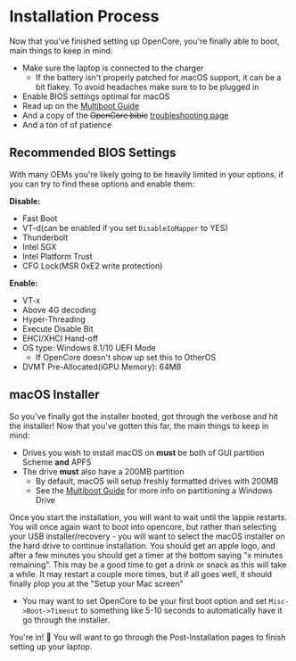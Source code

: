 # Installation Process 

Now that you've finished setting up OpenCore, you're finally able to boot, main things to keep in mind:

* Make sure the laptop is connected to the charger
   * If the battery isn't properly patched for macOS support, it can be a bit flakey. To avoid headaches make sure to to be plugged in
* Enable BIOS settings optimal for macOS
* Read up on the [Multiboot Guide](https://hackintosh-multiboot.gitbook.io/hackintosh-multiboot/)
* And a copy of the ~~OpenCore bible~~ [troubleshooting page](https://dortanian.github.io/OpenCore-Desktop-Guide/troubleshooting/troubleshooting.html)
* And a ton of of patience


## Recommended BIOS Settings

With many OEMs you're likely going to be heavily limited in your options, if you can try to find these options and enable them:

**Disable:**

* Fast Boot
* VT-d(can be enabled if you set `DisableIoMapper` to YES)
* Thunderbolt
* Intel SGX
* Intel Platform Trust
* CFG Lock(MSR 0xE2 write protection)

**Enable:**

* VT-x
* Above 4G decoding
* Hyper-Threading
* Execute Disable Bit
* EHCI/XHCI Hand-off
* OS type: Windows 8.1/10 UEFI Mode
   * If OpenCore doesn't show up set this to OtherOS
* DVMT Pre-Allocated(iGPU Memory): 64MB



## macOS Installer

So you've finally got the installer booted, got through the verbose and hit the installer! Now that you've gotten this far,  the main things to keep in mind:

* Drives you wish to install macOS on **must** be both of GUI partition Scheme **and** APFS
* The drive **must** also have a 200MB partition
   * By default, macOS will setup freshly formatted drives with 200MB
   * See the [Multiboot Guide](https://hackintosh-multiboot.gitbook.io/hackintosh-multiboot/) for more info on partitioning a Windows Drive

Once you start the installation, you will want to wait until the lappie restarts. You will once again want to boot into opencore, but rather than selecting your USB installer/recovery - you will want to select the macOS installer on the hard drive to continue installation. You should get an apple logo, and after a few minutes you should get a timer at the bottom saying "x minutes remaining". This may be a good time to get a drink or snack as this will take a while. It may restart a couple more times, but if all goes well, it should finally plop you at the "Setup your Mac screen"
* You may want to set OpenCore to be your first boot option and set `Misc->Boot->Timeout` to something like 5-10 seconds to automatically have it go through the installer.


You're in! 🎉
You will want to go through the Post-Installation pages to finish setting up your laptop.

